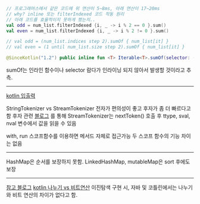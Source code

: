 ```kotlin
// 프로그래머스에서 같은 코드에 위 연산이 5~8ms, 아래 연산이 17~20ms
// why? inline 또는 filterIndexed 코드 작동 원리
// 아래 코드를 효율적이지 못하게 짰는지..
val odd = num_list.filterIndexed {i, _ -> i % 2 == 0 }.sum()
val even = num_list.filterIndexed {i, _ -> i % 2 != 0 }.sum()

// val odd = (num_list.indices step 2).sumOf { num_list[it] }
// val even = (1 until num_list.size step 2).sumOf { num_list[it] }
```

```kotlin
@SinceKotlin("1.2") public inline fun <T> Iterable<T>.sumOf(selector: (T) -> Int): Int { var sum = 0 for (element in this) { sum += selector(element) } return sum }
```
sumOf는 인라인 함수이나 selector 람다가 인라이닝 되지 않아서 발생할 것이라고 추측.

- - -

[kotlin 입출력](https://uknowblog.tistory.com/434)

StringTokenizer vs StreamTokenizer
전자가 편의성이 좋고 후자가 좀 더 빠르다고 함
후자 관련 [블로그](https://blog.naver.com/ohho7942/80054842596) 를 통해 StreamTokenizer는 nextToken() 호출 후 ttype, sval, nval 변수에서 값을 읽을 수 있음

with, run 스코프함수를 이용하면 메서드 자체로 접근가능 두 스코프 함수의 기능 차이는 없음

- - -
HashMap은 순서를 보장하지 못함. LinkedHashMap, mutableMap은 sort 후에도 보장

- - -
[참고 블로그](https://toonraon.tistory.com/56) [kotlin 나누기 vs 비트연산](https://jakewharton.com/which-is-better-on-android-divide-by-two-or-shift-by-one/)
이진탐색 구현 시, 자바 및 코틀린에서는 나누기와 비트 연산의 차이가 없다고 함.